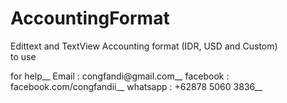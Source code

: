 # AccountingFormat
Edittext and TextView Accounting format (IDR, USD and Custom) <br/>
to use <br/>



















for help__ 
Email : congfandi@gmail.com__
facebook : facebook.com/congfandii__
whatsapp : +62878 5060 3836__
